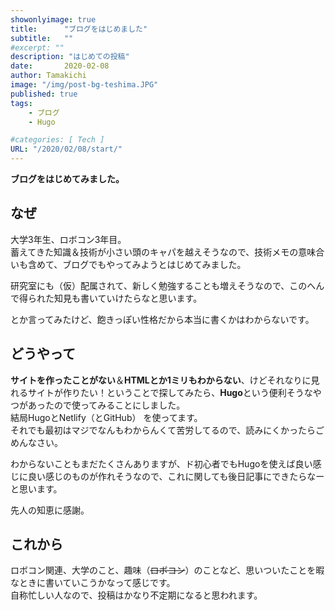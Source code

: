 ```yaml
---
showonlyimage: true
title:      "ブログをはじめました"
subtitle:   ""
#excerpt: ""
description: "はじめての投稿"
date:       2020-02-08
author: Tamakichi
image: "/img/post-bg-teshima.JPG"
published: true 
tags:
    - ブログ
    - Hugo

#categories: [ Tech ]
URL: "/2020/02/08/start/"
---
```

**ブログをはじめてみました。**
## なぜ
大学3年生、ロボコン3年目。  
蓄えてきた知識＆技術が小さい頭のキャパを越えそうなので、技術メモの意味合いも含めて、ブログでもやってみようとはじめてみました。


研究室にも（仮）配属されて、新しく勉強することも増えそうなので、このへんで得られた知見も書いていけたらなと思います。

とか言ってみたけど、飽きっぽい性格だから本当に書くかはわからないです。


## どうやって
**サイトを作ったことがない**＆**HTMLとか1ミリもわからない**、けどそれなりに見れるサイトが作りたい！ということで探してみたら、**Hugo**という便利そうなやつがあったので使ってみることにしました。  
結局HugoとNetlify（とGitHub） を使ってます。  
それでも最初はマジでなんもわからんくて苦労してるので、読みにくかったらごめんなさい。

わからないこともまだたくさんありますが、ド初心者でもHugoを使えば良い感じに良い感じのものが作れそうなので、これに関しても後日記事にできたらなーと思います。

先人の知恵に感謝。

## これから
ロボコン関連、大学のこと、趣味（~~ロボコン~~）のことなど、思いついたことを暇なときに書いていこうかなって感じです。  
自称忙しい人なので、投稿はかなり不定期になると思われます。